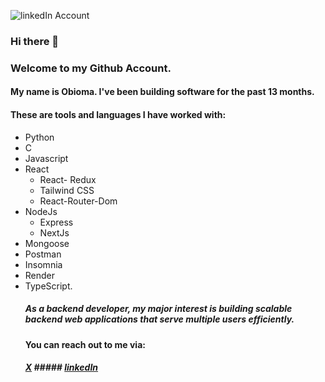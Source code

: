![linkedIn Account](https://www.flaticon.com/free-icon/linkedin_174857)

### Hi there 👋

### Welcome to my Github Account.
#### My name is Obioma. I've been building software for the past 13 months.
#### These are tools and languages I have worked with:
+ Python
+ C
+ Javascript
+ React
  + React- Redux
  + Tailwind CSS
  + React-Router-Dom
+ NodeJs
  + Express
  + NextJs
+ Mongoose
+ Postman
+ Insomnia
+ Render
+ TypeScript.
  ##### As a backend developer, my major interest is building scalable backend web applications that serve multiple users efficiently.
  #### You can reach out to me via:
  #####   [X](https://twitter.com/anthony_ikpe_1)     #####   [linkedIn](www.linkedin.com/in/godspower-anthony-ikpe-0b38321b1)
   




<!--
**ObiomaIkpe/ObiomaIkpe** is a ✨ _special_ ✨ repository because its `README.md` (this file) appears on your GitHub profile.

Here are some ideas to get you started:

- 🔭 I’m currently working on ...
- 🌱 I’m currently learning ...
- 👯 I’m looking to collaborate on ...
- 🤔 I’m looking for help with ...
- 💬 Ask me about ...
- 📫 How to reach me: ...
- 😄 Pronouns: ...
- ⚡ Fun fact: ...
-->
